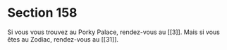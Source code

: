 # Section 158

Si vous vous trouvez au Porky Palace, rendez-vous au [[3]]. Mais si vous êtes au Zodiac, rendez-vous au [[31]].